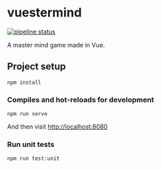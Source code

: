 # vuestermind

[![pipeline status](https://gitlab.com/2pxsolidblack/vuestermind/badges/master/pipeline.svg)](https://gitlab.com/2pxsolidblack/vuestermind/commits/master)

A master mind game made in Vue.

## Project setup
```
npm install
```

### Compiles and hot-reloads for development
```
npm run serve
```

And then visit [http://localhost:8080](http://localhost:8080)

### Run unit tests
```
npm run test:unit
```
